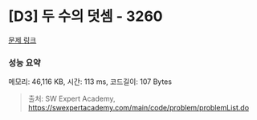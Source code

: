 # [D3] 두 수의 덧셈 - 3260 

[문제 링크](https://swexpertacademy.com/main/code/problem/problemDetail.do?contestProbId=AWBC1lOad9IDFAWr) 

### 성능 요약

메모리: 46,116 KB, 시간: 113 ms, 코드길이: 107 Bytes



> 출처: SW Expert Academy, https://swexpertacademy.com/main/code/problem/problemList.do